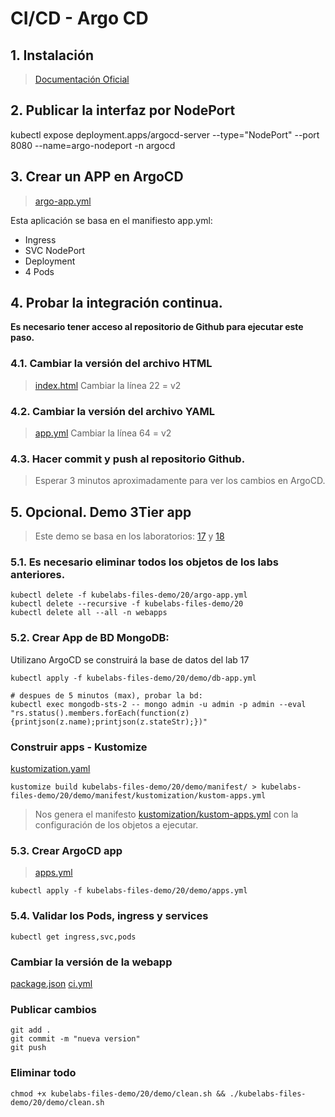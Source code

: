 # CI/CD - Argo CD <!-- omit in TOC -->

## 1. Instalación
>[Documentación Oficial](https://argo-cd.readthedocs.io/en/stable/getting_started/)


## 2. Publicar la interfaz por NodePort

kubectl expose deployment.apps/argocd-server --type="NodePort" --port 8080 --name=argo-nodeport -n argocd

## 3. Crear un APP en ArgoCD
> [argo-app.yml](./kubelabs-files-demo/20/argo-app.yml)

Esta aplicación se basa en el manifiesto app.yml:

- Ingress
- SVC NodePort
- Deployment
- 4 Pods

## 4. Probar la integración continua.
**Es necesario tener acceso al repositorio de Github para ejecutar este paso.**
### 4.1. Cambiar la versión del archivo HTML
>[index.html](./kubelabs-files-demo/20/index.html)
> Cambiar la línea 22 = v2

### 4.2. Cambiar la versión del archivo YAML
> [app.yml](./kubelabs-files-demo/20/app.yml)
> Cambiar la línea 64 = v2

### 4.3. Hacer commit y push al repositorio Github.
> Esperar 3 minutos aproximadamente para ver los cambios en ArgoCD.



## 5. Opcional. Demo 3Tier app
> Este demo se basa en los laboratorios: [17](./17.StatefulSet.md) y [18](./18.Full_Demo.md)

### 5.1. Es necesario eliminar todos los objetos de los labs anteriores.
```vim
kubectl delete -f kubelabs-files-demo/20/argo-app.yml
kubectl delete --recursive -f kubelabs-files-demo/20
kubectl delete all --all -n webapps
```

### 5.2. Crear App de BD MongoDB:
Utilizano ArgoCD se construirá la base de datos del lab 17
```vim
kubectl apply -f kubelabs-files-demo/20/demo/db-app.yml

# despues de 5 minutos (max), probar la bd:
kubectl exec mongodb-sts-2 -- mongo admin -u admin -p admin --eval "rs.status().members.forEach(function(z){printjson(z.name);printjson(z.stateStr);})"
```

### Construir apps - Kustomize
[kustomization.yaml](./kubelabs-files-demo/20/demo/manifest/kustomization.yaml)
```vim
kustomize build kubelabs-files-demo/20/demo/manifest/ > kubelabs-files-demo/20/demo/manifest/kustomization/kustom-apps.yml
```
> Nos genera el manifesto [kustomization/kustom-apps.yml](./kubelabs-files-demo/20/demo/manifest/kustomization/kustom-apps.yml)
> con la configuración de los objetos a ejecutar.

### 5.3. Crear ArgoCD app
>[apps.yml](./kubelabs-files-demo/20/demo/apps.yml)
```vim
kubectl apply -f kubelabs-files-demo/20/demo/apps.yml
```
### 5.4. Validar los Pods, ingress y services
```vim
kubectl get ingress,svc,pods
```

### Cambiar la versión de la webapp
[package.json](./dev/frontend/package.json)
[ci.yml](./.github/workflows/ci.yml)

### Publicar cambios
```vim
git add .
git commit -m "nueva version"
git push
```

### Eliminar todo
```vim
chmod +x kubelabs-files-demo/20/demo/clean.sh && ./kubelabs-files-demo/20/demo/clean.sh
```

